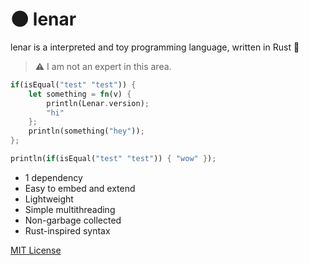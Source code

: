 # 🌑 lenar

lenar is a interpreted and toy programming language, written in Rust 🦀

> ⚠️ I am not an expert in this area.

```rust
if(isEqual("test" "test")) {
    let something = fn(v) {
        println(Lenar.version);
        "hi"
    };
    println(something("hey"));
};

println(if(isEqual("test" "test")) { "wow" });
```

- 1 dependency
- Easy to embed and extend
- Lightweight
- Simple multithreading
- Non-garbage collected
- Rust-inspired syntax

[MIT License](./LICENSE.md)